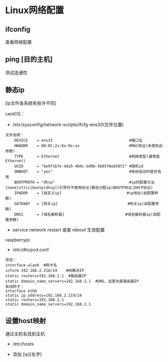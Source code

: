# Linux网络配置

ifconfig
--------
查看网络配置

ping [目的主机]
--------------
测试连通性

静态ip
------
[ip文件各系统有些许不同]

centOS：
* /etc/sysconfig/network-scripts/ifcfg-ens33(文件位置)
~~~
文件说明：
    DEVICE    = ens33                                  #接口名
    HWADDR    = 00:0C:2x:6x:0x:xx                      #MAC地址(未查到此参数)
    TYPE      = Ethernet                               #网络类型(通常是Ethernet)
    UUID      = "6e9f1b7e-4da5-404c-bd9b-5605f8eb58f2" #随机id
    ONBOOT    = "yes"                                  #系统启动时是否有效
    BOOTPROTO = "dhcp"                                 #ip的配置方法[none|sttic|bootp|dhcp](引导时不使用协议|静态分配ip|BOOTP协议|DHCP协议)
    IPADDR    = [自定义ip]                             #ip地址(自配置参数)
    GATEWAY   = [网关ip]                               #网关ip(自配置参数)
    DNS1      = [域名解析器]                           #域名解析器ip(自配置参数)
~~~
* service network restart 或者 reboot 生效配置

raspberrypi:
* /etc/dhcpcd.conf
~~~
添加：
interface wlan0  #网卡名
inform 192.168.2.218/24    #树莓派IP
static routers=192.168.2.1  #路由器IP
static domain_name_servers=192.168.2.1  #DNS，这里也是路由器IP
有线网卡：
interface eth0
static ip_address=192.168.2.219/24
static routers=192.168.2.1
static domain_name_servers=192.168.2.1
~~~

设置host映射
------------
通过主机名找到主机

* /etc/hosts

* 添加  [ip][名字]